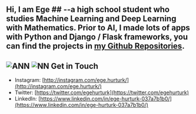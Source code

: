 ## Hi, I am Ege ##  --a high school student who studies Machine Learning and Deep Learning with Mathematics. Prior to AI, I made lots of apps with Python and Django / Flask frameworks, you can find the projects in [my Github Repositories](https://github.com/egehurturk?tab=repositories). 
![ANN](https://media.giphy.com/media/9EvzNG9HAVc64/giphy.gif) ![NN](https://digitalowl.org/wp-content/uploads/2020/01/nn_in_action.gif)
 Get in Touch
---
* Instagram: [http://instagram.com/ege.hurturk/](http://instagram.com/ege.hurturk/)
* Twitter: [https://twitter.com/egehurturk](https://twitter.com/egehurturk)
* LinkedIn: [https://www.linkedin.com/in/ege-hurturk-037a7b1b0/](https://www.linkedin.com/in/ege-hurturk-037a7b1b0/)


<!--
**egehurturk/egehurturk** is a ✨ _special_ ✨ repository because its `README.md` (this file) appears on your GitHub profile.

Here are some ideas to get you started:

- 🔭 I’m currently working on ...
- 🌱 I’m currently learning ...
- 👯 I’m looking to collaborate on ...
- 🤔 I’m looking for help with ...
- 💬 Ask me about ...
- 📫 How to reach me: ...
- 😄 Pronouns: ...
- ⚡ Fun fact: ...
-->
